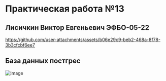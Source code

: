 #  Практическая работа №13
##  Лисичкин Виктор Евгеньевич ЭФБО-05-22


https://github.com/user-attachments/assets/b06e29c9-beb2-468a-8f78-3b3cfcbf6ee7

## База данных постгрес
![image](https://github.com/user-attachments/assets/3ee2e083-1426-4d7d-b3a9-90d01b82100e)
